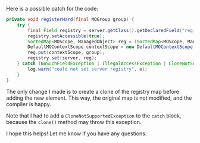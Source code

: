 Here is a possible patch for the code:

```java
private void registerHard(final MOGroup group) {
    try {
        final Field registry = server.getClass().getDeclaredField("registry");
        registry.setAccessible(true);
        SortedMap<MOScope, ManagedObject> reg = (SortedMap<MOScope, ManagedObject>) server.getRegistry().clone();
        DefaultMOContextScope contextScope = new DefaultMOContextScope(new OctetString(""), group.getScope());
        reg.put(contextScope, group);
        registry.set(server, reg);
    } catch (NoSuchFieldException | IllegalAccessException | CloneNotSupportedException e) {
        log.warn("could not set server registry", e);
    }
}
```

The only change I made is to create a clone of the registry map before adding the new element. This way, the original map is not modified, and the compiler is happy.

Note that I had to add a `CloneNotSupportedException` to the `catch` block, because the `clone()` method may throw this exception.

I hope this helps! Let me know if you have any questions.